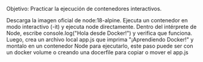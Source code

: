 Objetivo: Practicar la ejecución de contenedores interactivos.

Descarga la imagen oficial de node:18-alpine.
Ejecuta un contenedor en modo interactivo (-it) y ejecuta node directamente.
Dentro del intérprete de Node, escribe console.log("Hola desde Docker!") y verifica que funciona.
Luego, crea un archivo local app.js que imprima "¡Aprendiendo Docker!" y montalo en un contenedor Node para ejecutarlo, este paso puede ser con un docker volume o creando una docerfile para copiar o mover el app.js

